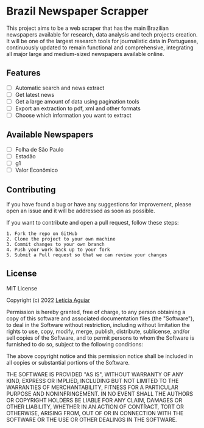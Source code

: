 
# Brazil Newspaper Scrapper

This project aims to be a web scraper that has the main Brazilian newspapers 
available for research, data analysis and tech projects creation. It will be 
one of the largest research tools for journalistic data in Portuguese, 
continuously updated to remain functional and comprehensive, integrating all 
major large and medium-sized newspapers available online.


## Features

- [ ]  Automatic search and news extract
- [ ]  Get latest news
- [ ]  Get a large amount of data using pagination tools
- [ ]  Export an extraction to pdf, xml and other formats
- [ ]  Choose which information you want to extract

## Available Newspapers

- [ ]  Folha de São Paulo
- [ ]  Estadão
- [ ]  g1
- [ ]  Valor Econômico

## Contributing

If you have found a bug or have any suggestions for improvement, 
please open an issue and it will be addressed as soon as possible. 

If you want to contribute and open a pull request, follow these steps:

    1. Fork the repo on GitHub
    2. Clone the project to your own machine
    3. Commit changes to your own branch
    4. Push your work back up to your fork
    5. Submit a Pull request so that we can review your changes


## License

MIT License

Copyright (c) 2022 [Letícia Aguiar](https://github.com/letsaguiar)

Permission is hereby granted, free of charge, to any person obtaining a copy
of this software and associated documentation files (the "Software"), to deal
in the Software without restriction, including without limitation the rights
to use, copy, modify, merge, publish, distribute, sublicense, and/or sell
copies of the Software, and to permit persons to whom the Software is
furnished to do so, subject to the following conditions:

The above copyright notice and this permission notice shall be included in all
copies or substantial portions of the Software.

THE SOFTWARE IS PROVIDED "AS IS", WITHOUT WARRANTY OF ANY KIND, EXPRESS OR
IMPLIED, INCLUDING BUT NOT LIMITED TO THE WARRANTIES OF MERCHANTABILITY,
FITNESS FOR A PARTICULAR PURPOSE AND NONINFRINGEMENT. IN NO EVENT SHALL THE
AUTHORS OR COPYRIGHT HOLDERS BE LIABLE FOR ANY CLAIM, DAMAGES OR OTHER
LIABILITY, WHETHER IN AN ACTION OF CONTRACT, TORT OR OTHERWISE, ARISING FROM,
OUT OF OR IN CONNECTION WITH THE SOFTWARE OR THE USE OR OTHER DEALINGS IN THE
SOFTWARE.


